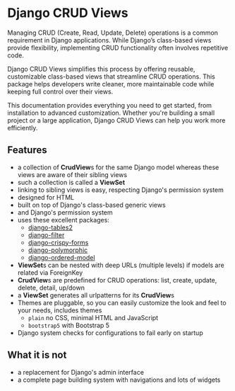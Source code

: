 # Django CRUD Views

Managing CRUD (Create, Read, Update, Delete) operations is a common requirement in Django applications. While Django’s
class-based views provide flexibility, implementing CRUD functionality often involves repetitive code.

Django CRUD Views simplifies this process by offering reusable, customizable class-based views that streamline CRUD
operations. This package helps developers write cleaner, more maintainable code while keeping full control over their
views.

This documentation provides everything you need to get started, from installation to advanced customization. Whether
you're building a small project or a large application, Django CRUD Views can help you work more efficiently.

## Features

- a collection of **CrudView**s for the same Django model whereas these views are aware of their sibling views
- such a collection is called a **ViewSet**
- linking to sibling views is easy, respecting Django's permission system
- designed for HTML
- built on top of Django's class-based generic views
- and Django's permission system
- uses these excellent packages:
    - [django-tables2](https://django-tables2.readthedocs.io/en/latest/)
    - [django-filter](https://django-filter.readthedocs.io/en/stable/)
    - [django-crispy-forms](https://django-crispy-forms.readthedocs.io/en/latest/)
    - [django-polymorphic](https://django-polymorphic.readthedocs.io/en/stable/)
    - [django-ordered-model](https://github.com/django-ordered-model/django-ordered-model)
- **ViewSet**s can be nested with deep URLs (multiple levels) if models are related via ForeignKey
- **CrudView**s are predefined for CRUD operations: list, create, update, delete, detail, up/down
- a **ViewSet** generates all urlpatterns for its **CrudView**s
- Themes are pluggable, so you can easily customize the look and feel to your needs, includes themes
    - `plain` no CSS, minimal HTML and JavaScript
    - `bootstrap5` with Bootstrap 5
- Django system checks for configurations to fail early on startup

## What it is not

- a replacement for Django's admin interface
- a complete page building system with navigations and lots of widgets